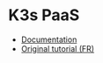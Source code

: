 # K3s PaaS

- [Documentation](https://loic-roux-404.github.io/k3s-paas/)
- [Original tutorial (FR)](https://github.com/esgi-lyon/paas-tutorial/blob/main/docs/index.md)
